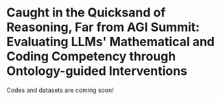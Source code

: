 # Caught in the Quicksand of Reasoning, Far from AGI Summit: Evaluating LLMs' Mathematical and Coding Competency through Ontology-guided Interventions

Codes and datasets are coming soon!
